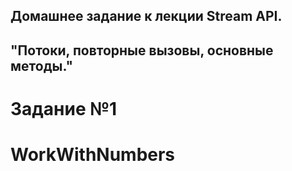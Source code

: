 ## Домашнее задание к лекции Stream API. 
## "Потоки, повторные вызовы, основные методы."

# Задание №1

# WorkWithNumbers